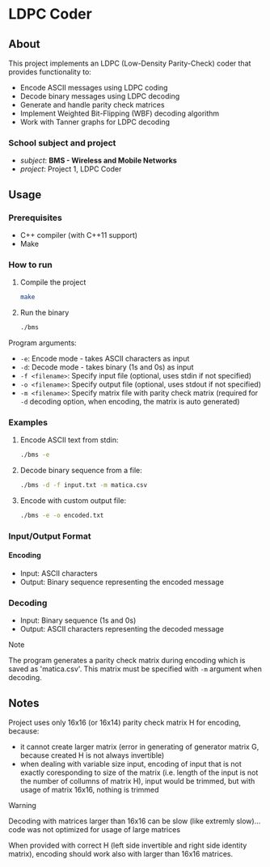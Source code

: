 # LDPC Coder

## About

This project implements an LDPC (Low-Density Parity-Check) coder that provides functionality to:

- Encode ASCII messages using LDPC coding
- Decode binary messages using LDPC decoding
- Generate and handle parity check matrices
- Implement Weighted Bit-Flipping (WBF) decoding algorithm
- Work with Tanner graphs for LDPC decoding

### School subject and project

-   *subject*: **BMS - Wireless and Mobile Networks**
-   *project*: Project 1, LDPC Coder

## Usage

### Prerequisites

- C++ compiler (with C++11 support)
- Make

### How to run

1. Compile the project
    ```bash
    make
    ```

2. Run the binary
    ```bash
    ./bms
    ```

Program arguments:

- `-e`: Encode mode - takes ASCII characters as input
- `-d`: Decode mode - takes binary (1s and 0s) as input
- `-f <filename>`: Specify input file (optional, uses stdin if not specified)
- `-o <filename>`: Specify output file (optional, uses stdout if not specified)
- `-m <filename>`: Specify matrix file with parity check matrix (required for `-d` decoding option, when encoding, the matrix is auto generated)

### Examples

1. Encode ASCII text from stdin:
    ```bash
    ./bms -e
    ```

2. Decode binary sequence from a file:
    ```bash
    ./bms -d -f input.txt -m matica.csv
    ```

3. Encode with custom output file:
    ```bash
    ./bms -e -o encoded.txt
    ```

### Input/Output Format

#### Encoding

- Input: ASCII characters
- Output: Binary sequence representing the encoded message

### Decoding

- Input: Binary sequence (1s and 0s)
- Output: ASCII characters representing the decoded message

> [!NOTE] 
> The program generates a parity check matrix during encoding which is saved as 'matica.csv'. This matrix must be specified with `-m` argument when decoding.

## Notes
Project uses only 16x16 (or 16x14) parity check matrix H
for encoding, because:

- it cannot create larger matrix (error in generating of generator matrix G, because created H is not always invertible)
- when dealing with variable size input, encoding of input that is not exactly coresponding to size of the matrix (i.e. length of the input is not the number of collumns of matrix H), input would be trimmed, but with usage of matrix 16x16, nothing is trimmed

> [!WARNING] 
> Decoding with matrices larger than 16x16 can be slow (like extremly slow)... code was not optimized for usage of large matrices

When provided with correct H (left side invertible and right side identity matrix), encoding should work also with larger than 16x16 matrices.